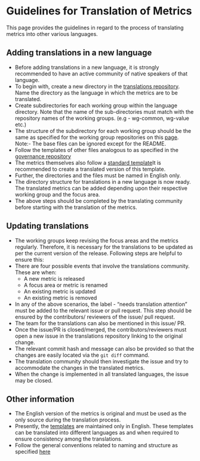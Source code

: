 
# Guidelines for Translation of Metrics

This page provides the guidelines in regard to the process of translating metrics into other various languages.

## Adding translations in a new language

- Before adding translations in a new language, it is strongly recommended to have an active community of native speakers of that language.
- To begin with, create a new directory in the [translations repository](). Name the directory as the language in which the metrics are to be translated.
- Create subdirectories for each working group within the language directory. Note that the name of the sub-directories must match with the repository names of the working groups. (e.g - wg-common, wg-value etc.)
- The structure of the subdirectory for each working group should be the same as specified for the working group repositories on this [page](https://handbook.chaoss.community/community-handbook/community-initiatives/working-groups/wg-repository-structure). Note:- The base files can be ignored except for the README.
- Follow the templates of other files analogous to as specified in the [governance repository](https://github.com/chaoss/governance/tree/master/templates) 
- The metrics themselves also follow a [standard template](https://github.com/chaoss/metrics/blob/master/resources/metrics-template.md)It is recommended to create a translated version of this template. 
- Further, the directories and the files must be named in English only.
- The directory structure for translations in a new language is now ready. The translated metrics can be added depending upon their respective working group and the focus area.
- The above steps should be completed by the translating community before starting with the translation of the metrics.

## Updating translations

- The working groups keep revising the focus areas and the metrics regularly. Therefore, it is necessary for the translations to be updated as per the current version of the release. Following steps are helpful to ensure this:
- There are four possible events that involve the translations community. These are when:
  - A new metric is released
  - A focus area or metric is renamed
  - An existing metric is updated
  - An existing metric is removed
- In any of the above scenarios, the label - “needs translation attention” must be added to the relevant issue or pull request. This step should be ensured by the contributors/ reviewers of the issue/ pull request.
- The team for the translations can also be mentioned in this issue/ PR.
- Once the issue/PR is closed/merged, the contributors/reviewers must open a new issue in the translations repository linking to the original change.
- The relevant commit hash and message can also be provided so that the changes are easily located via the `git diff` command.
- The translation community should then investigate the issue and try to accommodate the changes in the translated metrics. 
- When the change is implemented in all translated languages, the issue may be closed.

## Other information

- The English version of the metrics is original and must be used as the only source during the translation process.
- Presently, the [templates]() are maintained only in English. These templates can be translated into different languages as and when required to ensure consistency among the translations.
- Follow the general conventions related to naming and structure as specified [here](https://handbook.chaoss.community/community-handbook/community-initiatives/working-groups/wg-repository-structure#general-conventions)
